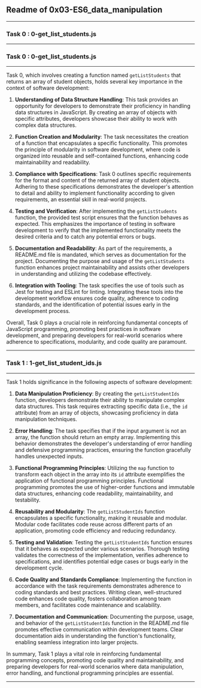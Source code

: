 ## Readme of 0x03-ES6_data_manipulation
---

### Task 0 : 0-get_list_students.js
---

### Task 0 : 0-get_list_students.js
---

Task 0, which involves creating a function named `getListStudents` that returns an array of student objects, holds several key importance in the context of software development:

1. **Understanding of Data Structure Handling**: This task provides an opportunity for developers to demonstrate their proficiency in handling data structures in JavaScript. By creating an array of objects with specific attributes, developers showcase their ability to work with complex data structures.

2. **Function Creation and Modularity**: The task necessitates the creation of a function that encapsulates a specific functionality. This promotes the principle of modularity in software development, where code is organized into reusable and self-contained functions, enhancing code maintainability and readability.

3. **Compliance with Specifications**: Task 0 outlines specific requirements for the format and content of the returned array of student objects. Adhering to these specifications demonstrates the developer's attention to detail and ability to implement functionality according to given requirements, an essential skill in real-world projects.

4. **Testing and Verification**: After implementing the `getListStudents` function, the provided test script ensures that the function behaves as expected. This emphasizes the importance of testing in software development to verify that the implemented functionality meets the desired criteria and to catch any potential errors or bugs.

5. **Documentation and Readability**: As part of the requirements, a README.md file is mandated, which serves as documentation for the project. Documenting the purpose and usage of the `getListStudents` function enhances project maintainability and assists other developers in understanding and utilizing the codebase effectively.

6. **Integration with Tooling**: The task specifies the use of tools such as Jest for testing and ESLint for linting. Integrating these tools into the development workflow ensures code quality, adherence to coding standards, and the identification of potential issues early in the development process.

Overall, Task 0 plays a crucial role in reinforcing fundamental concepts of JavaScript programming, promoting best practices in software development, and preparing developers for real-world scenarios where adherence to specifications, modularity, and code quality are paramount.

---

### Task 1 : 1-get_list_student_ids.js
---

Task 1 holds significance in the following aspects of software development:

1. **Data Manipulation Proficiency**: By creating the `getListStudentIds` function, developers demonstrate their ability to manipulate complex data structures. This task requires extracting specific data (i.e., the `id` attribute) from an array of objects, showcasing proficiency in data manipulation techniques.

2. **Error Handling**: The task specifies that if the input argument is not an array, the function should return an empty array. Implementing this behavior demonstrates the developer's understanding of error handling and defensive programming practices, ensuring the function gracefully handles unexpected inputs.

3. **Functional Programming Principles**: Utilizing the `map` function to transform each object in the array into its `id` attribute exemplifies the application of functional programming principles. Functional programming promotes the use of higher-order functions and immutable data structures, enhancing code readability, maintainability, and testability.

4. **Reusability and Modularity**: The `getListStudentIds` function encapsulates a specific functionality, making it reusable and modular. Modular code facilitates code reuse across different parts of an application, promoting code efficiency and reducing redundancy.

5. **Testing and Validation**: Testing the `getListStudentIds` function ensures that it behaves as expected under various scenarios. Thorough testing validates the correctness of the implementation, verifies adherence to specifications, and identifies potential edge cases or bugs early in the development cycle.

6. **Code Quality and Standards Compliance**: Implementing the function in accordance with the task requirements demonstrates adherence to coding standards and best practices. Writing clean, well-structured code enhances code quality, fosters collaboration among team members, and facilitates code maintenance and scalability.

7. **Documentation and Communication**: Documenting the purpose, usage, and behavior of the `getListStudentIds` function in the README.md file promotes effective communication within development teams. Clear documentation aids in understanding the function's functionality, enabling seamless integration into larger projects.

In summary, Task 1 plays a vital role in reinforcing fundamental programming concepts, promoting code quality and maintainability, and preparing developers for real-world scenarios where data manipulation, error handling, and functional programming principles are essential.

---


